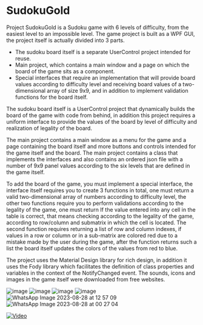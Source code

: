 # SudokuGold

Project SudokuGold is a Sudoku game with 6 levels of difficulty, from the easiest level to an impossible level.
The game project is built as a WPF GUI, the project itself is actually divided into 3 parts.

- The sudoku board itself is a separate UserControl project intended for reuse.
- Main project, which contains a main window and a page on which the board of the game sits as a component.
- Special interfaces that require an implementation that will provide board values according to difficulty level and receiving board values of a two-dimensional array of size 9x9, and in addition to implement validation functions for the board itself.

The sudoku board itself is a UserControl project that dynamically builds the board of the game with code from behind, in addition this project requires a uniform interface to provide the values of the board by level of difficulty and realization of legality of the board.

The main project contains a main window as a menu for the game and a page containing the board itself and more buttons and controls intended for the game itself and the board.
The main project contains a class that implements the interfaces and also contains an ordered json file with a number of 9x9 panel values according to the six levels that are defined in the game itself.

To add the board of the game, you must implement a special interface, the interface itself requires you to create 3 functions in total, one must return a valid two-dimensional array of numbers according to difficulty level, the other two functions require you to perform validations according to the legality of the game, one must return If the value entered into any cell in the table is correct, that means checking according to the legality of the game, according to row/column and submatrix in which the cell is located.
The second function requires returning a list of row and column indexes, if values in a row or column or in a sub-matrix are colored red due to a mistake made by the user during the game, after the function returns such a list the board itself updates the colors of the values from red to blue.

The project uses the Material Design library for rich design, in addition it uses the Fody library which facilitates the definition of class properties and variables in the context of the NotifyChanged event.
The sounds, icons and images in the game itself were downloaded from free websites.


![image](https://github.com/elad770/SudokuGold/assets/73057751/8f103553-4b14-4774-a643-44270a02d4b6)
![image](https://github.com/elad770/SudokuGold/assets/73057751/7dcef590-e0ad-4cf0-af75-24ac7a48f2eb)
![image](https://github.com/elad770/SudokuGold/assets/73057751/c1732fe2-7219-4218-bf32-6f2a78f356f8)
![image](https://github.com/elad770/SudokuGold/assets/73057751/9f8cf214-deb7-49ed-a026-d61ea49d9481)
![WhatsApp Image 2023-08-28 at 12 57 09](https://github.com/elad770/SudokuGold/assets/73057751/8e1a050f-70ff-4ea2-a64d-0881897e3d03)
![WhatsApp Image 2023-08-28 at 00 27 04](https://github.com/elad770/SudokuGold/assets/73057751/6d0e0a01-2425-46a8-a962-7d20b7915042)

[![Video](https://github.com/elad770/SudokuGold/assets/73057751/6d56562f-337c-4f12-a2d9-56ec3ed88724.png)](https://github.com/elad770/SudokuGold/assets/73057751/6d56562f-337c-4f12-a2d9-56ec3ed88724)



